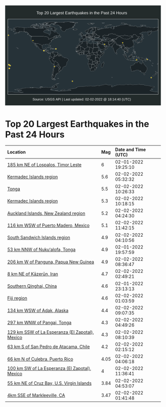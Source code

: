 ![Map](./map.png)

# Top 20 Largest Earthquakes in the Past 24 Hours

| Location | Mag | Date and Time (UTC) |
|:---|:---|:---|
| [185 km NE of Lospalos, Timor Leste](https://earthquake.usgs.gov/earthquakes/eventpage/us7000gh1g) | 6 | 02-01-2022 19:25:10 |
| [Kermadec Islands region](https://earthquake.usgs.gov/earthquakes/eventpage/us7000gh89) | 5.6 | 02-02-2022 05:32:32 |
| [Tonga](https://earthquake.usgs.gov/earthquakes/eventpage/us7000gh9y) | 5.5 | 02-02-2022 10:26:33 |
| [Kermadec Islands region](https://earthquake.usgs.gov/earthquakes/eventpage/us7000gh9v) | 5.3 | 02-02-2022 10:18:15 |
| [Auckland Islands, New Zealand region](https://earthquake.usgs.gov/earthquakes/eventpage/us7000gh7u) | 5.2 | 02-02-2022 04:24:30 |
| [116 km WSW of Puerto Madero, Mexico](https://earthquake.usgs.gov/earthquakes/eventpage/us7000ghac) | 5.1 | 02-02-2022 11:42:15 |
| [South Sandwich Islands region](https://earthquake.usgs.gov/earthquakes/eventpage/us7000gh7z) | 4.9 | 02-02-2022 04:10:56 |
| [53 km NNW of Nuku‘alofa, Tonga](https://earthquake.usgs.gov/earthquakes/eventpage/us7000gh3s) | 4.9 | 02-01-2022 19:57:59 |
| [206 km W of Panguna, Papua New Guinea](https://earthquake.usgs.gov/earthquakes/eventpage/us7000gh9g) | 4.9 | 02-02-2022 08:36:47 |
| [8 km NE of Kāzerūn, Iran](https://earthquake.usgs.gov/earthquakes/eventpage/us7000gh74) | 4.7 | 02-02-2022 02:49:21 |
| [Southern Qinghai, China](https://earthquake.usgs.gov/earthquakes/eventpage/us7000gh5y) | 4.6 | 02-01-2022 23:13:13 |
| [Fiji region](https://earthquake.usgs.gov/earthquakes/eventpage/us7000gh6q) | 4.6 | 02-02-2022 01:03:59 |
| [134 km WSW of Adak, Alaska](https://earthquake.usgs.gov/earthquakes/eventpage/us7000gh9k) | 4.4 | 02-02-2022 09:07:35 |
| [297 km WNW of Pangai, Tonga](https://earthquake.usgs.gov/earthquakes/eventpage/us7000gh82) | 4.3 | 02-02-2022 04:49:26 |
| [129 km SSW of La Esperanza (El Zapotal), Mexico](https://earthquake.usgs.gov/earthquakes/eventpage/us7000gh96) | 4.3 | 02-02-2022 08:10:39 |
| [63 km S of San Pedro de Atacama, Chile](https://earthquake.usgs.gov/earthquakes/eventpage/us7000gh6x) | 4.2 | 02-02-2022 02:15:12 |
| [66 km N of Culebra, Puerto Rico](https://earthquake.usgs.gov/earthquakes/eventpage/pr2022033000) | 4.05 | 02-02-2022 04:06:18 |
| [100 km SW of La Esperanza (El Zapotal), Mexico](https://earthquake.usgs.gov/earthquakes/eventpage/us7000gha9) | 4 | 02-02-2022 11:36:41 |
| [55 km NE of Cruz Bay, U.S. Virgin Islands](https://earthquake.usgs.gov/earthquakes/eventpage/pr2022033001) | 3.84 | 02-02-2022 04:53:07 |
| [4km SSE of Markleeville, CA](https://earthquake.usgs.gov/earthquakes/eventpage/nc73686986) | 3.47 | 02-02-2022 01:41:48 |
